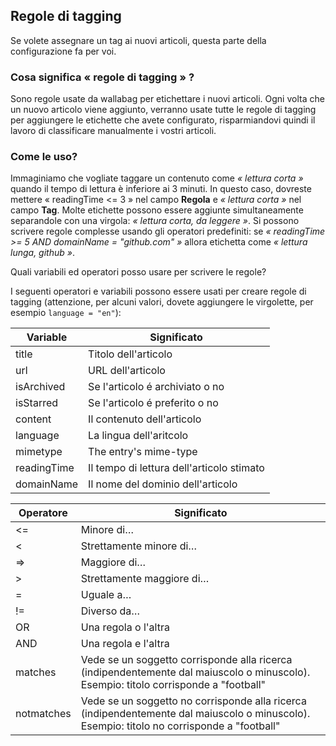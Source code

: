 Regole di tagging
-----------------

Se volete assegnare un tag ai nuovi articoli, questa parte della
configurazione fa per voi.

### Cosa significa « regole di tagging » ?

Sono regole usate da wallabag per etichettare i nuovi articoli. Ogni
volta che un nuovo articolo viene aggiunto, verranno usate tutte le
regole di tagging per aggiungere le etichette che avete configurato,
risparmiandovi quindi il lavoro di classificare manualmente i vostri
articoli.

### Come le uso?

Immaginiamo che vogliate taggare un contenuto come *« lettura corta »*
quando il tempo di lettura è inferiore ai 3 minuti. In questo caso,
dovreste mettere « readingTime &lt;= 3 » nel campo **Regola** e *«
lettura corta »* nel campo **Tag**. Molte etichette possono essere
aggiunte simultaneamente separandole con una virgola: *« lettura corta,
da leggere »*. Si possono scrivere regole complesse usando gli operatori
predefiniti: se *« readingTime &gt;= 5 AND domainName = "github.com" »*
allora etichetta come *« lettura lunga, github »*.

Quali variabili ed operatori posso usare per scrivere le regole?

I seguenti operatori e variabili possono essere usati per creare regole
di tagging (attenzione, per alcuni valori, dovete aggiungere le
virgolette, per esempio `language = "en"`):


  Variable      | Significato                                          
  ------------- | -------------------
  title         | Titolo dell'articolo
  url           | URL dell'articolo
  isArchived    | Se l'articolo é archiviato o no
  isStarred     | Se l'articolo é preferito o no
  content       | Il contenuto dell'articolo
  language      | La lingua dell'aritcolo
  mimetype      | The entry's mime-type
  readingTime   | Il tempo di lettura dell'articolo stimato
  domainName    | Il nome del dominio dell'articolo


  Operatore     | Significato
  ------------- | -------------
  &lt;=         | Minore di…
  &lt;         | Strettamente minore di…
  =&gt;        | Maggiore di…
  &gt;         | Strettamente maggiore di…
  =            | Uguale a…
  !=           | Diverso da…
  OR           | Una regola o l'altra
  AND          | Una regola e l'altra
  matches      | Vede se un soggetto corrisponde alla ricerca (indipendentemente dal maiuscolo o minuscolo). Esempio: titolo corrisponde a "football"
  notmatches   | Vede se un soggetto no corrisponde alla ricerca (indipendentemente dal maiuscolo o minuscolo). Esempio: titolo no corrisponde a "football"
